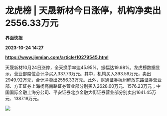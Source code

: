 # 龙虎榜 | 天晟新材今日涨停，机构净卖出2556.33万元
**界面快报**

**2023-10-24 14:27**

**https://www.jiemian.com/article/10279545.html**

天晟新材10月24日涨停，全天换手率达45.95%，振幅达19.98%。龙虎榜数据显示，营业部席位合计净买入337.73万元。其中，机构买入393.59万元，卖出2949.92万元，合计净卖出2556.33万元。此外，财通证券杭州解放东路证券营业部、方正证券上海杨高南路证券营业部分别买入2628.60万元、1576.23万元；中国国际金融上海分公司、平安证券北京金融大街证券营业部分别卖出1641.45万元、1387.18万元。

![](https://img1.jiemian.com/101/original/20231024/169815705085173700_a700xH.png)